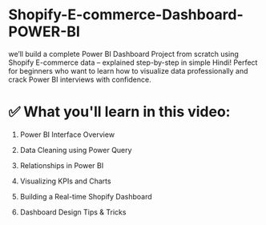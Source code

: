 # Shopify-E-commerce-Dashboard-POWER-BI
 we’ll build a complete Power BI Dashboard Project from scratch using Shopify E-commerce data – explained step-by-step in simple Hindi! Perfect for beginners who want to learn how to visualize data professionally and crack Power BI interviews with confidence.

 # ✅ What you'll learn in this video:

   1.  Power BI Interface Overview

   2. Data Cleaning using Power Query

   3. Relationships in Power BI

   4. Visualizing KPIs and Charts

   5. Building a Real-time Shopify Dashboard

   6. Dashboard Design Tips & Tricks

